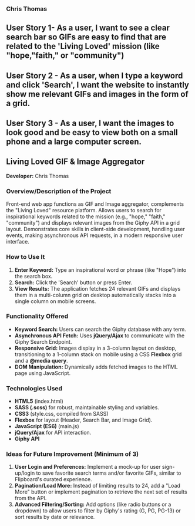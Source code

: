 ### Chris Thomas

## User Story 1- As a user, I want to see a clear search bar so GIFs are easy to find that are related to the 'Living Loved' mission (like "hope,"faith," or "community")

## User Story 2 - As a user, when I type a keyword and click 'Search', I want the website to instantly show me relevant GIFs and images in the form of a grid.

## User Story 3 - As a user, I want the images to look good and be easy to view both on a small phone and a large computer screen.

## Living Loved GIF & Image Aggregator

**Developer:** Chris Thomas

### Overview/Description of the Project
Front-end web app functions as GIF and Image aggregator, complements the "Living Loved" resource platform. Allows users to search for inspirational keywords related to the mission (e.g., "hope," "faith," "community") and displays relevant images from the Giphy API in a grid layout. Demonstrates core skills in client-side development, handling user events, making asynchronous API requests, in a modern responsive user interface.

### How to Use It
1.  **Enter Keyword:** Type an inspirational word or phrase (like "Hope") into the search box.
2.  **Search:** Click the 'Search' button or press Enter.
3.  **View Results:** The application fetches 24 relevant GIFs and displays them in a multi-column grid on desktop automatically stacks into a single column on mobile screens.

### Functionality Offered
* **Keyword Search:** Users can search the Giphy database with any term.
* **Asynchronous API Fetch:** Uses **jQuery/Ajax** to communicate with the Giphy Search Endpoint.
* **Responsive Grid:** Images display in a 3-column layout on desktop, transitioning to a 1-column stack on mobile using a CSS **Flexbox** grid and a **@media query**.
* **DOM Manipulation:** Dynamically adds fetched images to the HTML page using JavaScript.

### Technologies Used
* **HTML5** (index.html)
* **SASS (.scss)** for robust, maintainable styling and variables.
* **CSS3** (style.css, compiled from SASS)
* **Flexbox** for layout (Header, Search Bar, and Image Grid).
* **JavaScript (ES6)** (main.js)
* **jQuery/Ajax** for API interaction.
* **Giphy API**

### Ideas for Future Improvement (Minimum of 3)
1.  **User Login and Preferences:** Implement a mock-up for user sign-up/login to save favorite search terms and/or favorite GIFs, similar to Flipboard's curated experience.
2.  **Pagination/Load More:** Instead of limiting results to 24, add a "Load More" button or implement pagination to retrieve the next set of results from the API.
3.  **Advanced Filtering/Sorting:** Add options (like radio buttons or a dropdown) to allow users to filter by Giphy's rating (G, PG, PG-13) or sort results by date or relevance.